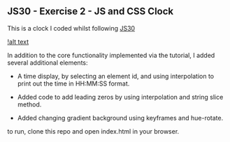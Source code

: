 ## JS30 - Exercise 2 - JS and CSS Clock

This is a clock I coded whilst following [JS30](http://www.javascript30.com)

[!alt text](screenshot.png)

In addition to the core functionality implemented via the tutorial, I added several additional elements:

* A time display, by selecting an element id, and using interpolation to print out the time in HH:MM:SS format.

* Added code to add leading zeros by using interpolation and string slice method.

* Added changing gradient background using keyframes and hue-rotate.

to run, clone this repo and open index.html in your browser.